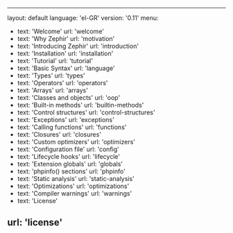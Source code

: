 * * *

layout: default language: 'el-GR' version: '0.11' menu:

- text: 'Welcome' url: 'welcome'
- text: 'Why Zephir' url: 'motivation'
- text: 'Introducing Zephir' url: 'introduction'
- text: 'Installation' url: 'installation'
- text: 'Tutorial' url: 'tutorial'
- text: 'Basic Syntax' url: 'language'
- text: 'Types' url: 'types'
- text: 'Operators' url: 'operators'
- text: 'Arrays' url: 'arrays'
- text: 'Classes and objects' url: 'oop'
- text: 'Built-in methods' url: 'builtin-methods'
- text: 'Control structures' url: 'control-structures'
- text: 'Exceptions' url: 'exceptions'
- text: 'Calling functions' url: 'functions'
- text: 'Closures' url: 'closures'
- text: 'Custom optimizers' url: 'optimizers'
- text: 'Configuration file' url: 'config'
- text: 'Lifecycle hooks' url: 'lifecycle'
- text: 'Extension globals' url: 'globals'
- text: 'phpinfo() sections' url: 'phpinfo'
- text: 'Static analysis' url: 'static-analysis'
- text: 'Optimizations' url: 'optimizations'
- text: 'Compiler warnings' url: 'warnings'
- text: 'License'

## url: 'license'